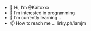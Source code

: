 - 👋 Hi, I’m @Kaitoxxx
- 👀 I’m interested in programming 
- 🌱 I’m currently learning ..
- 📫 How to reach me ... linky.ph/iamjm

<!---
Kaitoxxx/Kaitoxxx is a ✨ special ✨ repository because its `README.md` (this file) appears on your GitHub profile.
You can click the Preview link to take a look at your changes.
--->
